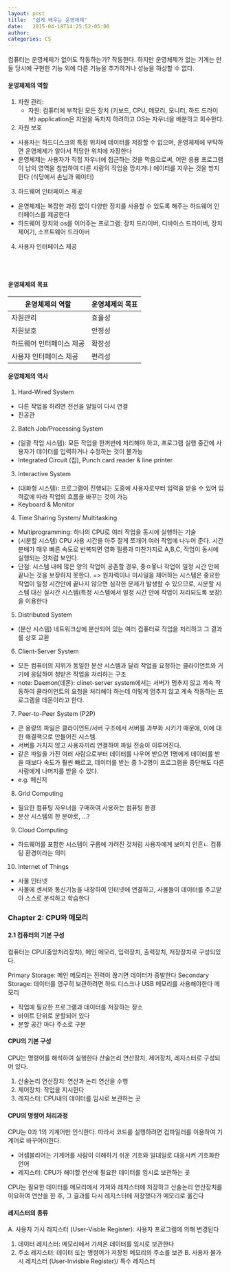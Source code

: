 ```yaml
---
layout: post
title:  "쉽게 배우는 운영체제"
date:   2015-04-18T14:25:52-05:00
author:
categories: CS
---
```



컴퓨터는 운영체제가 없어도 작동하는가?
작동한다. 하지만 운영체제가 없는 기계는 만들 당시에 구현한 기능 외에 다른 기능을 추가하거나 성능을 햐상할 수 없다.

#### 운영체제의 역할
1. 자원 관리:<br>
    - 자원: 컴퓨터에 부착된 모든 장치 (키보드, CPU, 메모리, 모니터, 하드 드라이브)
   application은 자원을 독차지 하려하고 OS는 자우너을 배분하고 회수한다.
2. 자원 보호 
- 사용자는 하드디스크의 특정 위치에 데이터를 저장할 수 없으며, 운영체제에 부탁하면 운영체제가 알아서 적당한 위치에 자장한다
- 운영체제는 사용자가 직접 자우너에 접근하는 것을 막음으로써, 어떤 응용 프로그램이 남의 영역을 침범하여 다른 사람의 작업을 망치거나 에이터를 지우는 것을 방지한다
  (식당에서 손님과 웨이터)
3. 하드웨어 인터페이스 제공
  - 운영체제는 복잡한 과정 없이 다양한 장치를 사용할 수 있도록 해주는 하드웨어 인터페이스를 제공한다 
  - 하드웨어 장치와 os를 이어주는 프로그램: 장치 드라이버, 디바이스 드라이버, 장치 제어기, 소프트웨어 드라이버
4. 사용자 인터페이스 제공

<br></br>

#### 운영체제의 목표

| 운영체제의 역할 | 운영체제의 목표 |
|----------|----------|
| 자원관리     | 효율성      |
| 자원보호     | 안정성      |
|하드웨어 인터페이스 제공| 확장성|
|사용자 인터페이스 제공|편리성|

#### 운영체제의 역사 
1. Hard-Wired System
- 다른 작업을 하려면 전선을 일일이 다시 연결 
- 진공관 

2. Batch Job/Processing System
- (일괄 작업 시스템): 모든 작업을 한꺼번에 처리해야 하고, 프로그램 실행 중간에 사용자가 데이터를 입력하거나 수정하는 것이 불가능
- Integrated Circuit (칩), Punch card reader & line printer 
   
3. Interactive System
- (대화형 시스템): 프로그램이 진행되는 도중에 사용자로부터 입력을 받을 수 있어 입력값에 따라 작업의 흐름을 바꾸는 것이 가능
- Keyboard & Monitor 

4. Time Sharing System/ Multitasking
- Multiprogramming: 하나의 CPU로 여러 작업을 동시에 실행하는 기술
- (시분할 시스템) CPU 사용 시간을 아주 잘게 쪼개어 여러 작업에 나누어 준다. 시간 분배가 매우 빠른 속도로 반복되면 영화 필름과 마찬가지로 A,B,C, 작업이 동시에 실행되는 것처럼 보인다. 
-  단점: 시스템 내에 많은 양의 작업이 공존할 경우, 중ㅇ욯나 작업이 일정 시간 안에 끝나는 것을 보장하지 못한다. 
    => 원자력이나 미사일을 제어하는 시스템은 중요한 작업이 일정 시간안에 끝나지 않으면 심각한 문제가 발생할 수 있으므로, 시분할 시스템 대신 실시간 시스템(특정 시스템에서 일정 시간 안에 작업이 처리되도록 보장)을 이용한다 

5. Distributed System
- (분산 시스템) 네트워크상에 분산되어 있는 여러 컴퓨터로 작업을 처리하고 그 결과를 상호 교환

6. Client-Server System
- 모든 컴퓨터의 지위가 동일한 분산 시스템과 달리 작업을 요청하는 클라이언트와 거기에 응답하여 청받은 작업을 처리하는 구조 
- note: Daemon(데몬): clinet-server system에서는 서버가 멈추지 않고 계속 작동하여 클라이언트의 요청을 처리해야 하는데 이렇게 멈추지 않고 계속 작동하는 프로그램을 데몬이라고 한다. 

7. Peer-to-Peer System (P2P)
- 큰 용량의 파일은 클라이언트/서버 구조에서 서버를 과부화 시키기 때문에, 이에 대한 해결책으로 만들어진 시스템.
- 서버를 거치지 않고 사용자끼리 연결하여 파일 전송이 이루어진다.
- 같은 파일을 가진 여러 사람으로부터 데이터를 나우어 받으면 1명에게 데이터를 받을 때보다 속도가 훨씬 빠르고, 데이터를 받는 중 1-2명이 프로그램을 중단해도 다른 사람에게 나머지를 받을 수 있다. 
- e.g. 메신저

8. Grid Computing 
- 필요한 컴퓨팅 자우너을 구매하여 사용하는 컴퓨팅 환경
- 분산 시스템의 한 분야로, ...? 

9. Cloud Computing 
- 하드웨어를 포함한 시스템이 구름에 가려진 것처럼 사용자에게 보이지 안흔ㄴ 컴퓨팅 환경이라는 의미

10. Internet of Things
- 사물 인터넷 
- 사물에 센서와 통신기능을 내장하여 인터넷에 연결하고, 사물들이 데이터를 주고받아 스스로 분석하고 학습한다

### Chapter 2: CPU와 메모리

#### 2.1 컴퓨터의 기본 구성
컴퓨터는 CPU(중앙처리장치), 메인 메모리, 입력장치, 출력장치, 저장장치로 구성되있다.

Primary Storage: 메인 메모리는 전력이 끊기면 데이터가 증발한다 
Secondary Storage: 데이터를 영구히 보관하려면 하드 디스크나 USB 메모리를 사용해야한다 
메모리
- 작업에 필요한 프로그램과 데이터를 저장하는 장소
- 바이트 단위로 분할되어 있다 
- 분할 공간 마다 주소로 구분 



#### CPU의 기본 구성 
CPU는 명령어를 해석하여 실행한다
산술논리 연산장치, 제어장치, 레지스터로 구성되어 있다. 
1. 산술논리 연산장치: 연산과 논리 연산을 수행 
2. 제어장치: 작업을 지시한다
3. 레지스터: CPU내의 데이터를 임시로 보관하는 곳 

#### CPU의 명령어 처리과정
CPU는 0과 1의 기계어만 인식한다. 따라서 코드를 실행하려면 컴파일러를 이용하여 기계어로 바꾸어야한다.
- 어셈블리어는 기계어를 사람이 이해하기 쉬운 기호와 일대일로 대응시켜 기호화한 언어 
- 레지스터: CPU가 해야할 연산에 필요한 데이터를 임시로 보관하는 곳 

CPU는 필요한 데이터를 메모리에서 가져와 레지스터에 저장하고 산술논리 연산장치를 이요하여 연산을 한 후, 
그 결과를 다시 레지스터에 저장했다가 메모리로 옮긴다

#### 레지스터의 종류 
A. 사용자 가시 레지스터 (User-Visble Register): 사용자 프로그램에 의해 변경된다 
   1. 데이터 레지스터: 메모리에서 가져온 데이터를 임시로 보관한다
   2. 주소 레지스터: 데이터 또는 명령어가 저장된 메모리의 주소를 보관 
B. 사용자 불가시 레지스터 (User-Invisble Register)/ 특수 레지스터 
